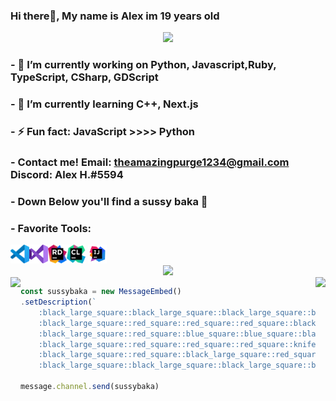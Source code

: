 ### Hi there👋, My name is Alex im 19 years old
<p align="center"><img src="https://i.imgur.com/A6bWGFl.gif"/></p>


### - 🔭 I’m currently working on Python, Javascript,Ruby, TypeScript, CSharp, GDScript
### - 🌱 I’m currently learning C++, Next.js
### - ⚡ Fun fact: JavaScript >>>> Python
### - Contact me! Email: theamazingpurge1234@gmail.com Discord: Alex H.#5594
### - Down Below you'll find a sussy baka 👀
### - Favorite Tools:
<img align="left" alt="VSCode" width="30px" src="https://raw.githubusercontent.com/Mempler/Mempler/master/assets//visual-studio-code.svg"/>
<img align="left" alt="Visual Studio 2019" width="30px" src="https://raw.githubusercontent.com/Mempler/Mempler/master/assets//vs2019.svg"/>
<img align="left" alt="Jetbrains Rider" width="30px" src="https://raw.githubusercontent.com/Mempler/Mempler/master/assets//rider.png"/>
<img alt="Jetbrains CLion + RustExtension" width="30px" src="https://raw.githubusercontent.com/Mempler/Mempler/master/assets//clion.png"/>
<img alt="Intellij Idea" width="30px" src="https://raw.githubusercontent.com/Mempler/Mempler/master/assets//intellij-idea.svg"/>
<div align="center"><img src="https://github-profile-trophy.vercel.app/?username=Purge-1&theme=dracula&count_private=true"></div>
<img align="left" src="https://github-readme-stats.vercel.app/api?username=purge-1&show_icons=true&hide_border=true&theme=tokyonight"><img align="right" src="https://github-readme-stats.vercel.app/api/top-langs/?username=Purge-1&theme=tokyonight&hide=batchfile">


```js
const sussybaka = new MessageEmbed()
.setDescription(`
    :black_large_square::black_large_square::black_large_square::black_large_square::black_large_square::black_large_square::black_large_square::black_large_square::black_large_square::black_large_square::black_large_square::black_large_square::black_large_square:
    :black_large_square::red_square::red_square::red_square::black_large_square::black_large_square::yellow_square::yellow_square::yellow_square::black_large_square::interrobang::black_large_square::black_large_square:
    :black_large_square::red_square::blue_square::blue_square::black_large_square::black_large_square::yellow_square::blue_square::blue_square::black_large_square::black_large_square::black_large_square::black_large_square:
    :black_large_square::red_square::red_square::red_square::knife::black_large_square::yellow_square::yellow_square::yellow_square::black_large_square::black_large_square::black_large_square::black_large_square:
    :black_large_square::red_square::black_large_square::red_square::black_large_square::black_large_square::yellow_square::black_large_square::yellow_square::black_large_square::black_large_square::green_square::blue_square:
    :black_large_square::black_large_square::black_large_square::black_large_square::black_large_square::black_large_square::black_large_square::black_large_square::black_large_square::black_large_square::bone::green_square::green_square:`)

message.channel.send(sussybaka)
```
